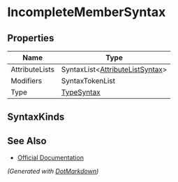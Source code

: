 # IncompleteMemberSyntax

## Properties

| Name           | Type                                                       |
| -------------- | ---------------------------------------------------------- |
| AttributeLists | SyntaxList\<[AttributeListSyntax](AttributeListSyntax.md)> |
| Modifiers      | SyntaxTokenList                                            |
| Type           | [TypeSyntax](TypeSyntax.md)                                |

## SyntaxKinds

## See Also

* [Official Documentation](https://docs.microsoft.com/en-us/dotnet/api/microsoft.codeanalysis.csharp.syntax.incompletemembersyntax)


*\(Generated with [DotMarkdown](http://github.com/JosefPihrt/DotMarkdown)\)*